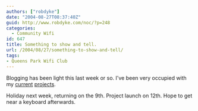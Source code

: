 ```yaml
---
authors: ["robdyke"]
date: "2004-08-27T08:37:40Z"
guid: http://www.robdyke.com/noc/?p=248
categories:
  - Community Wifi
id: 647
title: Something to show and tell.
url: /2004/08/27/something-to-show-and-tell/
tags:
- Queens Park Wifi Club
---
```

Blogging has been light this last week or so. I've been very occupied with my [current](http://www.comwifinet.com/) [projects](http://www.queenspark.me.uk/).

Holiday next week, returning on the 9th. Project launch on 12th. Hope to get near a keyboard afterwards.